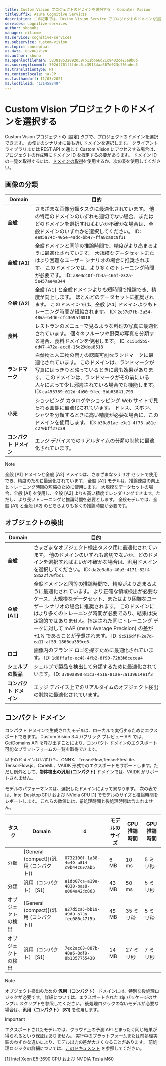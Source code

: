```yaml
---
title: Custom Vision プロジェクトのドメインを選択する - Computer Vision
titleSuffix: Azure Cognitive Services
description: この記事では、Custom Vision Service でプロジェクトのドメインを選択する方法について説明します。
services: cognitive-services
author: shonohs
manager: nitinme
ms.service: cognitive-services
ms.subservice: custom-vision
ms.topic: conceptual
ms.date: 03/06/2020
ms.author: shono
ms.openlocfilehash: 5838185328920587b11bb66d21c9402ce93e9b6b
ms.sourcegitcommit: 702df701fff4ec6cc39134aa607d023c766adec3
ms.translationtype: HT
ms.contentlocale: ja-JP
ms.lasthandoff: 11/03/2021
ms.locfileid: "131458249"
---
```

# <a name="select-a-domain-for-a-custom-vision-project"></a>Custom Vision プロジェクトのドメインを選択する

Custom Vision プロジェクトの [設定] タブで、プロジェクトのドメインを選択できます。 お使いのシナリオに最も近いドメインを選択します。 クライアント ライブラリまたは REST API を通じて Custom Vision にアクセスする場合は、プロジェクトの作成時にドメイン ID を指定する必要があります。 ドメイン ID の一覧を取得するには、[ドメインの取得](https://westus2.dev.cognitive.microsoft.com/docs/services/Custom_Vision_Training_3.3/operations/5eb0bcc6548b571998fddeab)を使用するか、次の表を使用してください。

## <a name="image-classification"></a>画像の分類

|Domain|目的|
|---|---|
|__全般__| さまざまな画像分類タスクに最適化されています。 他の特定のドメインのいずれも適切でない場合、またはどのドメインを選択すればよいか不確かな場合は、全般ドメインのいずれかを選択してください。 ID: `ee85a74c-405e-4adc-bb47-ffa8ca0c9f31`|
|__全般 [A1]__| 全般ドメインと同等の推論時間で、精度がより高まるように最適化されています。 大規模なデータセットまたはより困難なユーザー シナリオの場合に推奨されます。 このドメインでは、より多くのトレーニング時間が必要です。 ID: `a8e3c40f-fb4a-466f-832a-5e457ae4a344`|
|__全般 [A2]__| 全般 [A1] と全般ドメインよりも短時間で推論でき、精度が向上します。 ほとんどのデータセットに推奨されます。 このドメインでは、全般 [A1] ドメインよりもトレーニング時間が短縮されます。 ID: `2e37d7fb-3a54-486a-b4d6-cfc369af0018` |
|__食料__|レストランのメニューで見るような料理の写真に最適化されています。 個々のフルーツや野菜の写真を分類する場合、食料ドメインを使用します。 ID: `c151d5b5-dd07-472a-acc8-15d29dea8518`|
|__ランドマーク__|自然物と人工物の両方の認識可能なランドマークに最適化されています。 このドメインは、ランドマークが写真にはっきりと映っているときに最も効果があります。 このドメインは、ランドマークがその前にいる人々によって少し邪魔されている場合でも機能します。 ID: `ca455789-012d-4b50-9fec-5bb63841c793`|
|__小売__|ショッピング カタログやショッピング Web サイトで見られる画像に最適化されています。 ドレス、ズボン、シャツを分類するときに高い精度が必要な場合に、このドメインを使用します。 ID: `b30a91ae-e3c1-4f73-a81e-c270bff27c39`|
|__コンパクト ドメイン__| エッジ デバイスでのリアルタイムの分類の制約に最適化されています。|


> [!NOTE]
> 全般 [A1] ドメインと全般 [A2] ドメインは、さまざまなシナリオ セットで使用でき、精度のために最適化されています。 全般 [A2] モデルは、推論速度の向上とトレーニング時間の短縮のために使用します。 大規模なデータセットの場合、全般 [A1] を使用し、全般 [A2] よりも高い精度でレンダリングできます。ただし、より長いトレーニングと推論時間を必要とします。 全般モデルでは、全般 [A1] と全般 [A2] のどちらよりも多くの推論時間が必要です。

## <a name="object-detection"></a>オブジェクトの検出

|Domain|目的|
|---|---|
|__全般__| さまざまなオブジェクト検出タスク用に最適化されています。 他のドメインのいずれも適切でないか、どのドメインを選択すればよいか不確かな場合は、汎用ドメインを選択してください。 ID: `da2e3a8a-40a5-4171-82f4-58522f70fbc1`|
|__全般 [A1]__| 全般ドメインと同等の推論時間で、精度がより高まるように最適化されています。 より正確な領域検出が必要なケース、大規模なデータセット、またはより困難なユーザー シナリオの場合に推奨されます。 このドメインにはより多くのトレーニング時間が必要であり、結果は決定論的ではありません。指定された同じトレーニング データに対して mAP (mean Average Precision) の差が ±1% であることが予想されます。 ID: `9c616dff-2e7d-ea11-af59-1866da359ce6`|
|__ロゴ__|画像内のブランド ロゴを探すために最適化されています。 ID: `1d8ffafe-ec40-4fb2-8f90-72b3b6cecea4`|
|__シェルブの製品__|シェルブで製品を検出して分類するために最適化されています。 ID: `3780a898-81c3-4516-81ae-3a139614e1f3`|
|__コンパクト ドメイン__| エッジ デバイス上でのリアルタイムのオブジェクト検出の制約に最適化されています。|

## <a name="compact-domains"></a>コンパクト ドメイン

コンパクト ドメインで生成されたモデルは、ローカルで実行するためにエクスポートできます。 Custom Vision 3.4 パブリック プレビュー API では、GetDomains API を呼び出すことにより、コンパクト ドメインのエクスポート可能なプラットフォームの一覧を取得できます。

以下のドメインはいずれも、ONNX、TensorFlow,TensorFlowLite、TensorFlow.js、CoreML、VAIDK 形式でのエクスポートをサポートします。ただし例外として、**物体検出の汎用 (コンパクト)** ドメインでは、VAIDK がサポートされません。

モデルのパフォーマンスは、選択したドメインによって異なります。 次の表では、Intel Desktop CPU および NVidia GPU \[1\] でモデルのサイズと推論時間をレポートします。 これらの数値には、前処理時間と後処理時間は含まれません。

|タスク|Domain|id|モデルのサイズ|CPU 推論時間|GPU 推論時間|
|---|---|---|---|---|---|
|分類|[General (compact)]\(汎用 (コンパクト)\)|`0732100f-1a38-4e49-a514-c9b44c697ab5`|6 MB|10 ms|5 ミリ秒|
|分類|汎用（コンパクト） [S1]|`a1db07ca-a19a-4830-bae8-e004a42dc863`|43 MB|50 ms|5 ミリ秒|
|オブジェクトの検出|[General (compact)]\(汎用 (コンパクト)\)|`a27d5ca5-bb19-49d8-a70a-fec086c47f5b`|45 MB|35 ミリ秒|5 ミリ秒|
|オブジェクトの検出|汎用（コンパクト） [S1]|`7ec2ac80-887b-48a6-8df9-8b1357765430`|14 MB|27 ミリ秒|7 ミリ秒|

>[!NOTE]
>オブジェクト検出のための __汎用（コンパクト）__ ドメインには、特別な後処理ロジックが必要です。 詳細については、エクスポートされた zip パッケージのサンプル スクリプトを参照してください。 後処理ロジックのないモデルが必要な場合は、__汎用（コンパクト） [S1]__ を使用します。

>[!IMPORTANT]
>エクスポートされたモデルでは、クラウド上の予測 API とまったく同じ結果が得られるという保証はありません。 実行中のプラットフォームまたは前処理実装のわずかな違いにより、モデル出力の差が大きくなることがあります。 前処理ロジックの詳細については、[このドキュメント](quickstarts/image-classification.md) を参照してください。

\[1\] Intel Xeon E5-2690 CPU および NVIDIA Tesla M60
